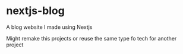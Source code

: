 # nextjs-blog
A blog website I made using Nextjs


Might remake this projects or reuse the same type fo tech for another project
